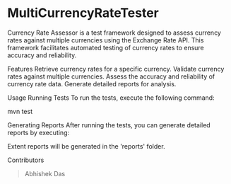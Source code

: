 # MultiCurrencyRateTester

Currency Rate Assessor is a test framework designed to assess currency 
rates against multiple currencies using the Exchange Rate API. This framework
facilitates automated testing of currency rates to ensure accuracy and reliability.

Features
Retrieve currency rates for a specific currency.
Validate currency rates against multiple currencies.
Assess the accuracy and reliability of currency rate data.
Generate detailed reports for analysis.

Usage
Running Tests
To run the tests, execute the following command:

mvn test

Generating Reports
After running the tests, you can generate detailed reports by executing:

Extent reports will be generated in the 'reports' folder.

Contributors
 >Abhishek Das